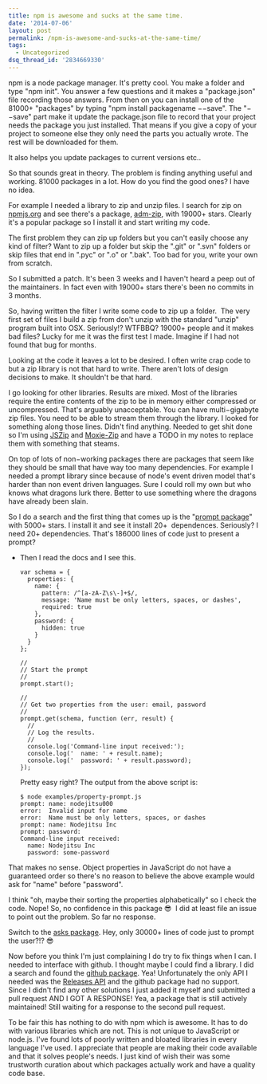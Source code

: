 ```yaml
---
title: npm is awesome and sucks at the same time.
date: '2014-07-06'
layout: post
permalink: /npm-is-awesome-and-sucks-at-the-same-time/
tags:
  - Uncategorized
dsq_thread_id: '2834669330'
---
```

npm is a node package manager. It's pretty cool. You make a folder and type
"npm init". You answer a few questions and it makes a "package.json" file
recording those answers. From then on you can install one of the 81000+
"packages" by typing "npm install packagename &minus;&minus;save". The
"&minus;&minus;save" part make it update the package.json file to record that
your project needs the package you just installed. That means if you give a
copy of your project to someone else they only need the parts you actually
wrote. The rest will be downloaded for them.

It also helps you update packages to current versions etc..

So that sounds great in theory. The problem is finding anything useful and
working. 81000 packages in a lot. How do you find the good ones? I have no
idea.

For example I needed a library to zip and unzip files. I search for zip on [npmjs.org](http://npmjs.org) and see there's a package, [adm-zip](https://www.npmjs.org/package/adm-zip), with 19000+ stars. Clearly it's a popular package so I install it and start
writing my code.

The first problem they can zip up folders but you can't easily choose any kind
of filter? Want to zip up a folder but skip the ".git" or ".svn" folders or
skip files that end in ".pyc" or ".o" or ".bak". Too bad for you, write your
own from scratch.

So I submitted a patch. It's been 3 weeks and I haven't heard a peep out of the
maintainers. In fact even with 19000+ stars there's been no commits in 3
months.

So, having written the filter I write some code to zip up a folder.  The very
first set of files I build a zip from don't unzip with the standard "unzip"
program built into OSX. Seriously!? WTFBBQ? 19000+ people and it makes bad
files? Lucky for me it was the first test I made. Imagine if I had not found
that bug for months.

Looking at the code it leaves a lot to be desired. I often write crap code to
but a zip library is not that hard to write. There aren't lots of design
decisions to make. It shouldn't be that hard.

I go looking for other libraries. Results are mixed. Most of the libraries
require the entire contents of the zip to be in memory either compressed or
uncompressed. That's arguably unacceptable. You can have multi&minus;gigabyte
zip files. You need to be able to stream them through the library. I looked for
something along those lines. Didn't find anything. Needed to get shit done so
I'm using [JSZip](https://www.npmjs.org/package/jszip) and [Moxie-Zip](https://www.npmjs.org/package/moxie-zip) and have a TODO in my notes to replace them with something that steams.

On top of lots of non&minus;working packages there are packages that seem like
they should be small that have way too many dependencies. For example I needed
a prompt library since because of node's event driven model that's harder than
non event driven languages. Sure I could roll my own but who knows what dragons
lurk there. Better to use something where the dragons have already been slain.

So I do a search and the first thing that comes up is the "[prompt package](https://www.npmjs.org/package/prompt)" with 5000+ stars. I install it and see it install 20+  dependences.
Seriously? I need 20+ dependencies. That's 186000 lines of code just to present
a prompt?

<ul>
<li>Then I read the docs and I see this.

<pre><code>var schema = {
  properties: {
    name: {
      pattern: /^[a-zA-Z\s\-]+$/,
      message: 'Name must be only letters, spaces, or dashes',
      required: true
    },
    password: {
      hidden: true
    }
  }
};

//
// Start the prompt
//
prompt.start();

//
// Get two properties from the user: email, password
//
prompt.get(schema, function (err, result) {
  //
  // Log the results.
  //
  console.log('Command-line input received:');
  console.log('  name: ' + result.name);
  console.log('  password: ' + result.password);
});
</code></pre>

Pretty easy right? The output from the above script is:

<pre><code>$ node examples/property-prompt.js
prompt: name: nodejitsu000
error:  Invalid input for name
error:  Name must be only letters, spaces, or dashes
prompt: name: Nodejitsu Inc
prompt: password:
Command-line input received:
  name: Nodejitsu Inc
  password: some-password
</code></pre></li>
</ul>

That makes no sense. Object properties in JavaScript do not have a guaranteed
order so there's no reason to believe the above example would ask for "name"
before "password".

I think "oh, maybe their sorting the properties alphabetically" so I check the
code. Nope! So, no confidence in this package &#128526;  I did at least file an
issue to point out the problem. So far no response.

Switch to the [asks package](https://www.npmjs.org/package/asks). Hey, only 30000+ lines of code just to prompt the user?!? &#128526;

Now before you think I'm just complaining I do try to fix things when I can. I
needed to interface with github. I thought maybe I could find a library. I did
a search and found the [github package](https://www.npmjs.org/package/github). Yea! Unfortunately the only API I needed was the [Releases API](https://developer.github.com/v3/repos/releases/) and the github package had no support. Since I didn't find any other solutions
I just added it myself and submitted a pull request AND I GOT A RESPONSE! Yea,
a package that is still actively maintained! Still waiting for a response to
the second pull request.

To be fair this has nothing to do with npm which is awesome. It has to do with
various libraries which are not. This is not unique to JavaScript or node.js.
I've found lots of poorly written and bloated libraries in every language I've
used. I appreciate that people are making their code available and that it
solves people's needs. I just kind of wish their was some trustworth curation
about which packages actually work and have a quality code base.